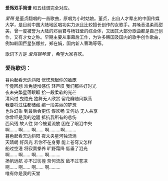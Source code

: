

**爱殇双手简谱** 和五线谱完全对应。

_爱殇_
是董贞翻唱的一首歌曲，原唱为小时姑娘。董贞，出自人才辈出的中国传媒大学，是目前中国大陆地区唱功实力派且比较擅长创作的女歌手。其嗓音温柔而甜美，曾一度被誉为大陆的邓丽君与杨钰莹的综合体，又因其大部分歌曲都是自己创作，又有才女之称。早期主要从事幕后工作，为许多韩国及国内的歌手创作歌曲，例如韩国巨星张娜拉，郑在娟，国内新人曹璐等等。

歌词下方是 _爱殇钢琴谱_ ，希望大家喜欢。

### 爱殇歌词：

暮色起看天边斜阳 恍惚想起你的脸庞  
毕竟回想 难免徒增感伤 轻声叹 我们那些好时光  
夜未央繁星落眼眶 拾一段柔软的光芒  
清风过 曳烛光 独舞无人欣赏 留花瓣随风飘荡  
我要将过往都储藏 编一段美丽的梦想  
也许幻象 到最后会更伤 假欢畅 又何妨 无人共享  
你曾经是我的边疆 抵抗我所有的悲伤  
西风残 故人往 如今被爱流放 困在了眼泪中央  
啊…… 啊…… 啊…… 啊………啊………  
暮色起看天边斜阳 夜未央星河独流淌  
天晴朗 好风光 若你不在身旁 能上苍穹又怎样  
船过空港 将寂寞豢养 旷野霜降 低垂了泪光  
啊…… 啊…… 啊…… 啊………  
扬帆远航 亦不过彷徨 奈何流放 敌不过苍凉  
啊…… 啊…… 啊…… 啊………  
唯有你是我的天堂

